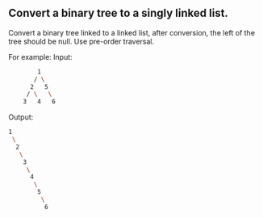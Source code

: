 ## Convert a binary tree to a singly linked list.

Convert a binary tree linked to a linked list, after conversion, the left of the tree should be null.
Use pre-order traversal.

For example:
Input:

```bash
        1
       / \
      2   5
     / \   \
    3   4   6

```

Output:

```bash
1
 \
  2
   \
    3
     \
      4
       \
        5
         \
          6

```
